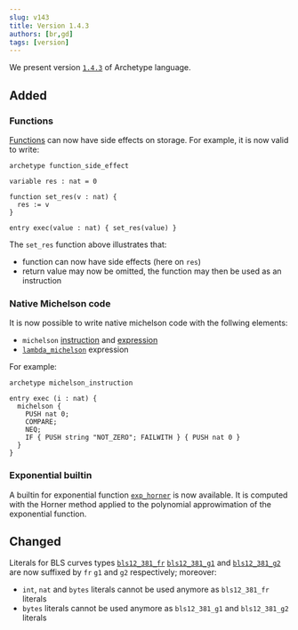 ```yaml
---
slug: v143
title: Version 1.4.3
authors: [br,gd]
tags: [version]
---
```


We present version [`1.4.3`](/docs/installation) of Archetype language.

## Added

### Functions

[Functions](/docs/reference/declarations/function) can now have side effects on storage. For example, it is now valid to write:

```archetype {5-7}
archetype function_side_effect

variable res : nat = 0

function set_res(v : nat) {
  res := v
}

entry exec(value : nat) { set_res(value) }
```

<!--truncate-->

The `set_res` function above illustrates that:
* function can now have side effects (here on `res`)
* return value may now be omitted, the function may then be used as an instruction


### Native Michelson code

It is now possible to write native michelson code with the follwing elements:
* `michelson` [instruction](/docs/reference/instructions/sequence#michelson) and [expression](/docs/reference/expressions/builtins#michelson<R>({%20MICHELSON%20})%20[%20STACK%20])
* [`lambda_michelson`](/docs/reference/expressions/builtins#lambda_michelson<T,%20R>({%20MICHELSON%20})) expression

For example:
```archetype
archetype michelson_instruction

entry exec (i : nat) {
  michelson {
    PUSH nat 0;
    COMPARE;
    NEQ;
    IF { PUSH string "NOT_ZERO"; FAILWITH } { PUSH nat 0 }
  }
}
```

### Exponential builtin

A builtin for exponential function [`exp_horner`](/docs/reference/expressions/builtins#exp_horner(v%20:%20rational,%20p%20:%20nat)) is now available. It is computed with the Horner method applied to the polynomial approwimation of the exponential function.

## Changed

Literals for BLS curves types [`bls12_381_fr`](/docs/reference/types#bls12_381_fr) [`bls12_381_g1`](/docs/reference/types#bls12_381_g1) and [`bls12_381_g2`](/docs/reference/types#bls12_381_g2) are now suffixed by `fr` `g1` and `g2` respectively; moreover:
* `int`, `nat` and `bytes` literals cannot be used anymore as `bls12_381_fr` literals
* `bytes` literals cannot be used anymore as `bls12_381_g1` and `bls12_381_g2` literals